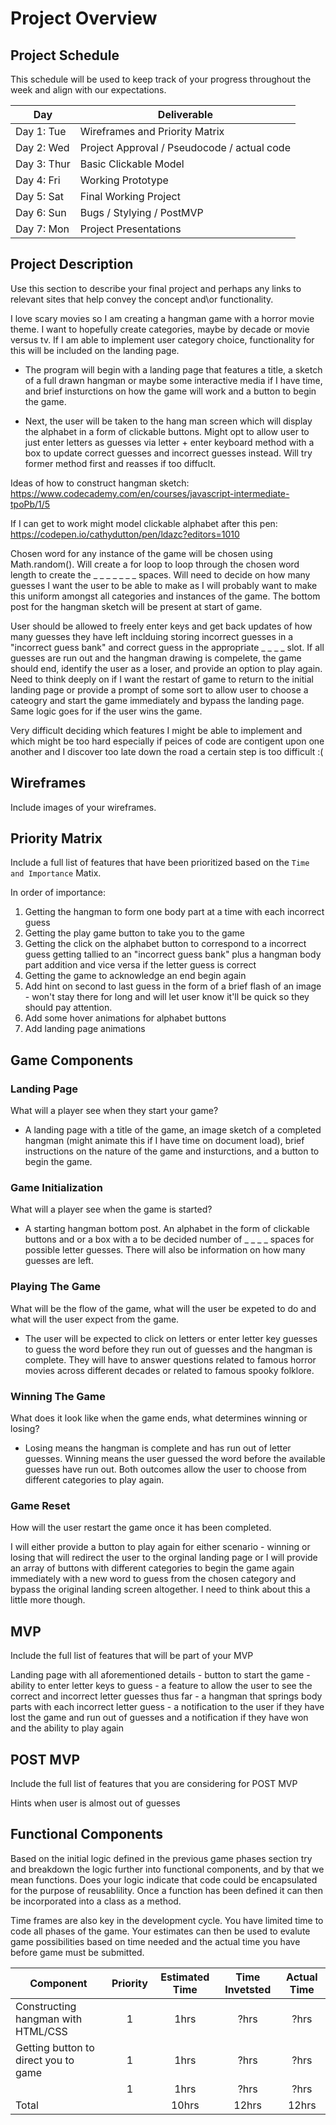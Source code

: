 # Project Overview

## Project Schedule

This schedule will be used to keep track of your progress throughout the week and align with our expectations.  

|  Day | Deliverable | 
|---|---| 
|Day 1: Tue| Wireframes and Priority Matrix|
|Day 2: Wed| Project Approval /  Pseudocode / actual code|
|Day 3: Thur| Basic Clickable Model |
|Day 4: Fri| Working Prototype |
|Day 5: Sat| Final Working Project |
|Day 6: Sun| Bugs / Stylying / PostMVP |
|Day 7: Mon| Project Presentations |


## Project Description

Use this section to describe your final project and perhaps any links to relevant sites that help convey the concept and\or functionality.

I love scary movies so I am creating a hangman game with a horror movie theme. I want to hopefully create categories, maybe by decade or movie versus tv. If I am able to implement user category choice, functionality for this will be included on the landing page. 

* The program will begin with a landing page that features a title, a sketch of a full drawn hangman or maybe some interactive media if I have time, and brief insturctions on how the game will work and a button to begin the game. 

* Next, the user will be taken to the hang man screen which will display the alphabet in a form of clickable buttons. Might opt to allow user to just enter letters as guesses via letter + enter keyboard method with a box to update correct guesses and incorrect guesses instead. Will try former method first and reasses if too diffuclt. 

Ideas of how to construct hangman sketch:
https://www.codecademy.com/en/courses/javascript-intermediate-tpoPb/1/5

If I can get to work might model clickable alphabet after this pen: 
https://codepen.io/cathydutton/pen/ldazc?editors=1010

Chosen word for any instance of the game will be chosen using Math.random(). Will create a for loop to loop through the chosen word length to create the _ _ _ _ _ _ _ spaces. Will need to decide on how many guesses I want the user to be able to make as I will probably want to make this uniform amongst all categories and instances of the game. The bottom post for the hangman sketch will be present at start of game. 

User should be allowed to freely enter keys and get back updates of how many guesses they have left inclduing storing incorrect guesses in a "incorrect guess bank" and correct guess in the appropriate _ _ _ _ slot. If all guesses are run out and the hangman drawing is compelete, the game should end, identify the user as a loser, and provide an option to play again. Need to think deeply on if I want the restart of game to return to the initial landing page or provide a prompt of some sort to allow user to choose a cateogry and start the game immediately and bypass the landing page. Same logic goes for if the user wins the game. 

Very difficult deciding which features I might be able to implement and which might be too hard especially if peices of code are contigent upon one another and I discover too late down the road a certain step is too difficult :( 


## Wireframes

Include images of your wireframes.


## Priority Matrix

Include a full list of features that have been prioritized based on the `Time and Importance` Matix.  

In order of importance:
1. Getting the hangman to form one body part at a time with each incorrect guess
2. Getting the play game button to take you to the game
3. Getting the click on the alphabet button to correspond to a incorrect guess getting tallied to an "incorrect guess bank" plus a hangman body part addition and vice versa if the letter guess is correct
4. Getting the game to acknowledge an end begin again
5. Add hint on second to last guess in the form of a brief flash of an image - won't stay there for long and will let user know it'll be quick so they should pay attention.
5. Add some hover animations for alphabet buttons
6. Add landing page animations


## Game Components

### Landing Page
What will a player see when they start your game?

* A landing page with a title of the game, an image sketch of a completed hangman (might animate this if I have time on document load), brief instructions on the nature of the game and insturctions, and a button to begin the game. 

### Game Initialization
What will a player see when the game is started? 

* A starting hangman bottom post. An alphabet in the form of clickable buttons and or a box with a to be decided number of _ _ _ _ spaces for possible letter guesses. There will also be information on how many guesses are left. 

### Playing The Game
What will be the flow of the game, what will the user be expeted to do and what will the user expect from the game.

* The user will be expected to click on letters or enter letter key guesses to guess the word before they run out of guesses and the hangman is complete. They will have to answer questions related to famous horror movies across different decades or related to famous spooky folklore. 


### Winning The Game
What does it look like when the game ends, what determines winning or losing?

* Losing means the hangman is complete and has run out of letter guesses. Winning means the user guessed the word before the available guesses have run out. Both outcomes allow the user to choose from different categories to play again. 

### Game Reset
How will the user restart the game once it has been completed.

I will either provide a button to play again for either scenario - winning or losing that will redirect the user to the orginal landing page or I will provide an array of buttons with different categories to begin the game again immediately with a new word to guess from the chosen category and bypass the original landing screen altogether. I need to think about this a little more though. 

## MVP 

Include the full list of features that will be part of your MVP 

Landing page with all aforementioned details - button to start the game - ability to enter letter keys to guess - a feature to allow the user to see the correct and incorrect letter guesses thus far - a hangman that springs body parts with each incorrect letter guess - a notification to the user if they have lost the game and run out of guesses and a notification if they have won and the ability to play again

<!-- 

Model - array of alphabet in the form of clickable buttons 
        counter of letter guesses left 
        button to start the game again 
View - variables to store the letter guesses
       functions to compare the input from the user (letter guesses) to the letters in the chosen word  -->


## POST MVP

Include the full list of features that you are considering for POST MVP

Hints when user is almost out of guesses


## Functional Components

Based on the initial logic defined in the previous game phases section try and breakdown the logic further into functional components, and by that we mean functions.  Does your logic indicate that code could be encapsulated for the purpose of reusablility.  Once a function has been defined it can then be incorporated into a class as a method. 

Time frames are also key in the development cycle.  You have limited time to code all phases of the game.  Your estimates can then be used to evalute game possibilities based on time needed and the actual time you have before game must be submitted. 

| Component | Priority | Estimated Time | Time Invetsted | Actual Time |
| --- | :---: |  :---: | :---: | :---: |
| Constructing hangman with HTML/CSS | 1 | 1hrs| ?hrs | ?hrs |
| Getting button to direct you to game | 1 | 1hrs| ?hrs | ?hrs |
| | 1 | 1hrs| ?hrs | ?hrs |
| Total |  | 10hrs| 12hrs | 12hrs |

<!-- ## Helper Functions
Helper functions should be generic enought that they can be reused in other applications. Use this section to document all helper functions that fall into this category.

| Function | Description | 
| --- | :---: |  
| Capitalize | This will capitalize the first letter in a string | 

## Additional Libraries
 Use this section to list all supporting libraries and thier role in the project. 

## Code Snippet

Use this section to include a brief code snippet of functionality that you are proud of an a brief description.  

## jQuery Discoveries
 Use this section to list some, but not all, of the jQuery methods and\or functionality discovered while working on this project.

## Change Log
 Use this section to document what changes were made and the reasoning behind those changes.  

## Issues and Resolutions
 Use this section to list of all major issues encountered and their resolution.

#### SAMPLE.....
**ERROR**: app.js:34 Uncaught SyntaxError: Unexpected identifier                                
**RESOLUTION**: Missing comma after first object in sources {} object
 -->
